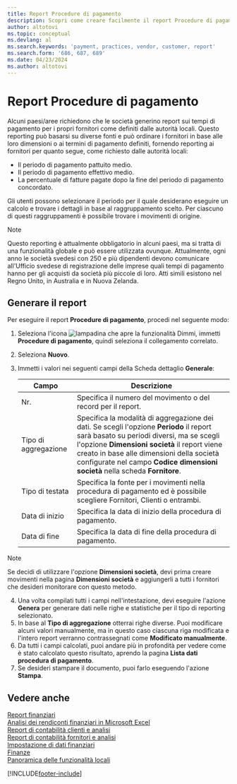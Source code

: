 ```yaml
---
title: Report Procedure di pagamento
description: Scopri come creare facilmente il report Procedure di pagamento per fornitori e clienti.
author: altotovi
ms.topic: conceptual
ms.devlang: al
ms.search.keywords: 'payment, practices, vendor, customer, report'
ms.search.form: '686, 687, 689'
ms.date: 04/23/2024
ms.author: altotovi
--- 
```


# <a name="payment-practices-report"></a>Report Procedure di pagamento

Alcuni paesi/aree richiedono che le società generino report sui tempi di pagamento per i propri fornitori come definiti dalle autorità locali. Questo reporting può basarsi su diverse fonti e può ordinare i fornitori in base alle loro dimensioni o ai termini di pagamento definiti, fornendo reporting ai fornitori per quanto segue, come richiesto dalle autorità locali:  

- Il periodo di pagamento pattuito medio.  
- Il periodo di pagamento effettivo medio.   
- La percentuale di fatture pagate dopo la fine del periodo di pagamento concordato. 

Gli utenti possono selezionare il periodo per il quale desiderano eseguire un calcolo e trovare i dettagli in base al raggruppamento scelto. Per ciascuno di questi raggruppamenti è possibile trovare i movimenti di origine. 

> [!NOTE]
> Questo reporting è attualmente obbligatorio in alcuni paesi, ma si tratta di una funzionalità globale e può essere utilizzata ovunque. Attualmente, ogni anno le società svedesi con 250 e più dipendenti devono comunicare all'Ufficio svedese di registrazione delle imprese quali tempi di pagamento hanno per gli acquisti da società più piccole di loro. Atti simili esistono nel Regno Unito, in Australia e in Nuova Zelanda.  

## <a name="generate-the-report"></a>Generare il report

Per eseguire il report **Procedure di pagamento**, procedi nel seguente modo:

1. Seleziona l'icona ![lampadina che apre la funzionalità Dimmi](media/ui-search/search_small.png "Informazioni sull'operazione che si desidera eseguire"), immetti **Procedure di pagamento**, quindi seleziona il collegamento correlato. 
2. Seleziona **Nuovo**.
3. Immetti i valori nei seguenti campi della Scheda dettaglio **Generale**:

   | Campo | Descrizione |
   |---------|-----------------------------------|
   | Nr. | Specifica il numero del movimento o del record per il report. |
   | Tipo di aggregazione | Specifica la modalità di aggregazione dei dati. Se scegli l'opzione **Periodo** il report sarà basato su periodi diversi, ma se scegli l'opzione **Dimensioni società** il report viene creato in base alle dimensioni della società configurate nel campo **Codice dimensioni società** nella scheda **Fornitore**. |
   | Tipo di testata | Specifica la fonte per i movimenti nella procedura di pagamento ed è possibile scegliere Fornitori, Clienti o entrambi. |
   | Data di inizio | Specifica la data di inizio della procedura di pagamento. |
   | Data di fine | Specifica la data di fine della procedura di pagamento. |

> [!NOTE]
> Se decidi di utilizzare l'opzione **Dimensioni società**, devi prima creare movimenti nella pagina **Dimensioni società** e aggiungerli a tutti i fornitori che desideri monitorare con questo metodo.

4. Una volta compilati tutti i campi nell'intestazione, devi eseguire l'azione **Genera** per generare dati nelle righe e statistiche per il tipo di reporting selezionato.
5. In base al **Tipo di aggregazione** otterrai righe diverse. Puoi modificare alcuni valori manualmente, ma in questo caso ciascuna riga modificata e l'intero report verranno contrassegnati come **Modificato manualmente**.
6. Da tutti i campi calcolati, puoi andare più in profondità per vedere come è stato calcolato questo risultato, aprendo la pagina **Lista dati procedura di pagamento**.
7. Se desideri stampare il documento, puoi farlo eseguendo l'azione **Stampa**.

## <a name="see-also"></a>Vedere anche

[Report finanziari](finance-reports.md)  
[Analisi dei rendiconti finanziari in Microsoft Excel](finance-analyze-excel.md)  
[Report di contabilità clienti e analisi](receivables-reports.md)  
[Report di contabilità fornitori e analisi](payables-reports.md)  
[Impostazione di dati finanziari](finance-setup-finance.md)  
[Finanze](finance.md)  
[Panoramica delle funzionalità locali](about-localization.md)  

[!INCLUDE[footer-include](includes/footer-banner.md)]
